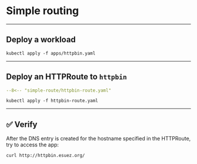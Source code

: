 # Simple routing

---

## Deploy a workload

```shell
kubectl apply -f apps/httpbin.yaml
```

---

## Deploy an HTTPRoute to `httpbin`

```yaml linenums="1"
--8<-- "simple-route/httpbin-route.yaml"
```

```shell
kubectl apply -f httpbin-route.yaml
```

---

## :white_check_mark: Verify

After the DNS entry is created for the hostname specified in the HTTPRoute, try to access the app:

```shell
curl http://httpbin.esuez.org/
```

